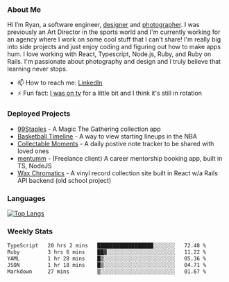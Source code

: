 ### About Me
Hi I’m Ryan, a software engineer, [designer](https://www.denvermullets.com/video) and [photographer](https://www.denvermullets.com/). I was previously an Art Director in the sports world and I'm currently working for an agency where I work on some cool stuff that I can't share! I'm really big into side projects and just enjoy coding and figuring out how to make apps hum. I love working with React, Typescript, Node.js, Ruby, and Ruby on Rails. I'm passionate about photography and design and I truly believe that learning never stops.

- 📫 How to reach me: [LinkedIn](https://www.linkedin.com/in/ryanvaznis)
- ⚡ Fun fact: [I was on tv](https://vimeo.com/381425882) for a little bit and I think it's still in rotation

### Deployed Projects
- [99Staples](https://www.99staples.com/collections/denvermullets/9) - A Magic The Gathering collection app
- [Basketball Timeline](https://basketball-timeline.com/?team=PHO&year=2023) - A way to view starting lineups in the NBA
- [Collectable Moments](https://collectablemoments.com) - A daily postive note tracker to be shared with loved ones
- [mentumm](https://portal.mentumm.com/) - (Freelance client) A career mentorship booking app, built in TS, NodeJS
- [Wax Chromatics](https://waxchromatics.com) - A vinyl record collection site built in React w/a Rails API backend (old school project)

### Languages
[![Top Langs](https://github-readme-stats-redux-5pa1-denvermullets.vercel.app/api/top-langs/?username=denvermullets&layout=compact&langs_count=10)](https://github.com/denvermullets)



### Weekly Stats
<!--START_SECTION:waka-->

```txt
TypeScript   20 hrs 2 mins   ██████████████████░░░░░░░   72.48 %
Ruby         3 hrs 6 mins    ██▓░░░░░░░░░░░░░░░░░░░░░░   11.22 %
YAML         1 hr 28 mins    █▒░░░░░░░░░░░░░░░░░░░░░░░   05.36 %
JSON         1 hr 18 mins    █▒░░░░░░░░░░░░░░░░░░░░░░░   04.71 %
Markdown     27 mins         ▒░░░░░░░░░░░░░░░░░░░░░░░░   01.67 %
```

<!--END_SECTION:waka-->
